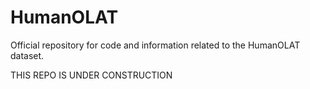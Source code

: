 # HumanOLAT
Official repository for code and information related to the HumanOLAT dataset.

THIS REPO IS UNDER CONSTRUCTION
